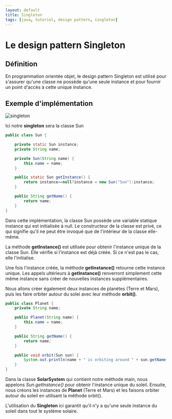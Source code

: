 ```yaml
---
layout: default
title: Singleton
tags: [java, tutoriel, design pattern, singleton]
---
```


# Le design pattern Singleton

## Définition

En programmation orientée objet, le design pattern Singleton est utilisé pour s'assurer qu'une classe ne possède qu'une seule instance et pour fournir un point d'accès à cette unique instance.

## Exemple d'implémentation

![singleton](https://www.sfeir.dev/content/images/2023/06/singleton.png)

Ici notre **singleton** sera la classe Sun

```java
public class Sun {

    private static Sun instance;
    private String name;

    private Sun(String name) {
        this.name = name;
    }

    public static Sun getInstance() {
        return instance==null?instance = new Sun("Sun"):instance;
    }

    public String getName() {
        return name;
    }
}
```

Dans cette implémentation, la classe Sun possède une variable statique instance qui est initialisée à null. Le constructeur de la classe est privé, ce qui signifie qu'il ne peut être invoqué que de l'intérieur de la classe elle-même.

La méthode **getInstance()** est utilisée pour obtenir l'instance unique de la classe Sun. Elle vérifie si l'instance est déjà créée. Si ce n'est pas le cas, elle l'initialise.

Une fois l'instance créée, la méthode **getInstance()** retourne cette instance unique. Les appels ultérieurs à **getInstance()** renverront simplement cette même instance sans créer de nouvelles instances supplémentaires.

Nous allons créer également deux instances de planètes (Terre et Mars), puis les faire orbiter autour du solei avec leur méthode **orbit()**.

```java
public class Planet {
    private String name;

    public Planet(String name) {
        this.name = name;
    }

    public String getName() {
        return name;
    }

    public void orbit(Sun sun) {
        System.out.println(name + " is orbiting around " + sun.getName());
    }
}
```

Dans la classe **SolarSystem** qui contient notre méthode main, nous appelons _Sun.getInstance()_ pour obtenir l'instance unique du soleil. Ensuite, nous créons les instances de **Planet** (Terre et Mars) et les faisons orbiter autour du soleil en utilisant la méthode orbit().

L'utilisation du **Singleton** ici garantit qu'il n'y a qu'une seule instance du soleil dans tout le système solaire.